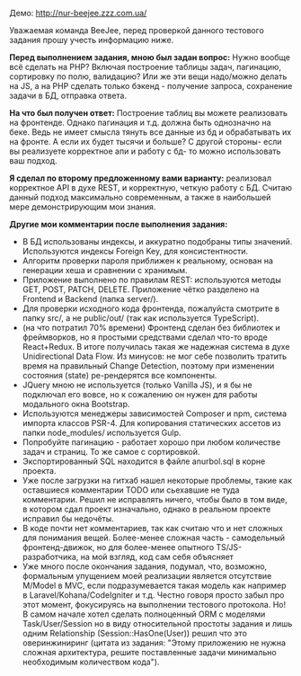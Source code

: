 Демо: http://nur-beejee.zzz.com.ua/

Уважаемая команда BeeJee, перед проверкой данного тестового задания прошу учесть информацию ниже.

**Перед выполнением задания, мною был задан вопрос:**
Нужно вообще всё сделать на PHP? Включая построение таблицы задач, пагинацию, сортировку по полю, валидацию? Или же эти вещи надо/можно делать на JS, а на PHP сделать только бэкенд - получение запроса, сохранение задачи в БД, отправка ответа.

**На что был получен ответ:**
Построение таблиц вы можете реализовать на фронтенде. Однако пагинация и т.д. должна быть однозначно на беке. 
Ведь не имеет смысла тянуть все данные из бд и обрабатывать их на фронте.
А если их будет тысячи и больше? 
С другой стороны- если вы реализуете корректное апи и работу с бд- то можно использовать ваш подход.

**Я сделал по второму предложенному вами варианту:** реализовал корректное API в духе REST, и корректную, четкую работу с БД. Считаю данный подход максимально современным, а также в наибольшей мере демонстрирующим мои знания. 

**Другие мои комментарии после выполнения задания:**
- В БД использованы индексы, и аккуратно подобраны типы значений. Используются индексы Foreign Key, для консистентности.
- Алгоритм проверки пароля приближен к реальному, основан на генерации хеша и сравнении с хранимым.
- Приложение выполнено по правилам REST: используются методы GET, POST, PATCH, DELETE. 
Приложение чётко разделено на Frontend и Backend (папка server/).
- Для проверки исходного кода фронтенда, пожалуйста смотрите в папку src/, а не public/out/ (так как используется TypeScript).
- (на что потратил 70% времени) Фронтенд сделан без библиотек и фреймворков, но я простыми средствами сделал что-то вроде React+Redux. В итоге получилась такая же надежная система в духе Unidirectional Data Flow. Из минусов: не мог себе позволить тратить время на правильный Change Detection, поэтому при изменении состояния (state) ре-рендерятся все компоненты.
- JQuery мною не используется (только Vanilla JS), и я бы не подключал его вовсе, но к сожалению он нужен для работы модального окна Bootstrap.
- Используются менеджеры зависимостей Composer и npm, система импорта классов PSR-4. Для копирования статических ассетов из папки node_modules/ используется Gulp.
- Попробуйте пагинацию - работает хорошо при любом количестве задач и страниц. То же самое с сортировкой.
- Экспортированный SQL находится в файле anurbol.sql в корне проекта.
- Уже после загрузки на гитхаб нашел некоторые проблемы, такие как оставшиеся комментарии TODO или сьехавшие не туда комментарии. Решил не исправлять ничего, чтобы было в том виде, в котором сдал проект изначально, однако в реальном проекте исправил бы недочёты. 
- В коде почти нет комментариев, так как считаю что и нет сложных для понимания вещей. Более-менее сложная часть - самодельный фронтенд-движок, но для более-менее опытного TS/JS-разработчика, на мой взгляд, код сам себя объясняет 
- Уже много после окончания задания, подумал, что, возможно, формальным упущением моей реализации является отсутствие M/Model в MVC, если подразумевается такая модель как например в Laravel/Kohana/CodeIgniter и т.д. Честно говоря просто забыл про этот момент, фокусируясь на выполнении тестового протокола. Но! В самом начале хотел сделать полноценный ORM с моделями Task/User/Session но в виду относительной простоты задания и лишь одним Relationship (Session::HasOne(User)) решил что это оверинжиниринг (цитата из задания: "Этому приложению не нужна сложная архитектура, решите поставленные задачи минимально необходимым количеством кода"). 
